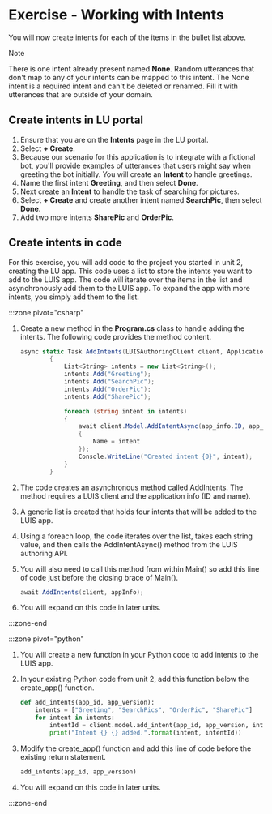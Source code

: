 # Exercise - Working with Intents

You will now create intents for each of the items in the bullet list above.

> [!NOTE]
> There is one intent already present named **None**. Random utterances that don't map to any of your intents can be mapped to this intent. The None intent is a required intent and can't be deleted or renamed. Fill it with utterances that are outside of your domain.

## Create intents in LU portal

1. Ensure that you are on the **Intents** page in the LU portal.
1. Select **+ Create**.
1. Because our scenario for this application is to integrate with a fictional bot, you'll provide examples of utterances that users might say when greeting the bot initially.  You will create an **Intent** to handle greetings.
1. Name the first intent **Greeting**, and then select **Done**.
1. Next create an **Intent** to handle the task of searching for pictures.
1. Select **+ Create** and create another intent named **SearchPic**, then select **Done**.
1. Add two more intents **SharePic** and **OrderPic**.

## Create intents in code

For this exercise, you will add code to the project you started in unit 2, creating the LU app.  This code uses a list to store the intents you want to add to the LUIS app.  The code will iterate over the items in the list and asynchronously add them to the LUIS app.  To expand the app with more intents, you simply add them to the list.

:::zone pivot="csharp"

1. Create a new method in the **Program.cs** class to handle adding the intents.  The following code provides the method content.

   ```csharp
   async static Task AddIntents(LUISAuthoringClient client, ApplicationInfo app_info)
           {
               List<String> intents = new List<String>();
               intents.Add("Greeting");
               intents.Add("SearchPic");
               intents.Add("OrderPic");
               intents.Add("SharePic");
   
               foreach (string intent in intents)
               {
                   await client.Model.AddIntentAsync(app_info.ID, app_info.Version, new ModelCreateObject()
                   {
                       Name = intent
                   });
                   Console.WriteLine("Created intent {0}", intent);
               }
           }
   ```   

1. The code creates an asynchronous method called AddIntents.  The method requires a LUIS client and the application info (ID and name).
1. A generic list is created that holds four intents that will be added to the LUIS app.
1. Using a foreach loop, the code iterates over the list, takes each string value, and then calls the AddIntentAsync() method from the LUIS authoring API.
1. You will also need to call this method from within Main() so add this line of code just before the closing brace of Main().

   ```csharp
   await AddIntents(client, appInfo);
   ```

1. You will expand on this code in later units.

:::zone-end

:::zone pivot="python"

1. You will create a new function in your Python code to add intents to the LUIS app.
1. In your existing Python code from unit 2, add this function below the create_app() function.

   ```python
   def add_intents(app_id, app_version):
       intents = ["Greeting", "SearchPics", "OrderPic", "SharePic"]
       for intent in intents:
           intentId = client.model.add_intent(app_id, app_version, intent)
           print("Intent {} {} added.".format(intent, intentId))
   ```

1. Modify the create_app() function and add this line of code before the existing return statement.

   ```python
   add_intents(app_id, app_version)
   ```

1. You will expand on this code in later units.

:::zone-end
